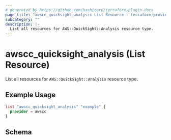 ```yaml
---
# generated by https://github.com/hashicorp/terraform-plugin-docs
page_title: "awscc_quicksight_analysis List Resource - terraform-provider-awscc"
subcategory: ""
description: |-
  List all resources for AWS::QuickSight::Analysis resource type.
---
```


# awscc_quicksight_analysis (List Resource)

List all resources for `AWS::QuickSight::Analysis` resource type.

## Example Usage

```terraform
list "awscc_quicksight_analysis" "example" {
  provider = awscc
}
```

<!-- schema generated by tfplugindocs -->
## Schema
